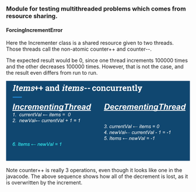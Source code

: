 ### Module for testing multithreaded problems which comes from resource sharing.

#### ForcingIncrementError

Here the Incrementer class is a shared resource given to two threads. Those threads call the non-atomic counter++ and
counter--.

The expected result would be 0, since one thread increments 100000 times and the other decreases 100000 times. However, 
that is not the case, and the result even differs from run to run.

![](Pasted%20image%2020240713222310.png)

Note counter++ is really 3 operations, even though it looks like one in the javacode.
The above sequence shows how all of the decrement is lost, as it is overwritten by the increment.
